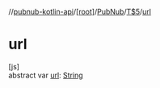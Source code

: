 //[pubnub-kotlin-api](../../../../index.md)/[[root]](../../index.md)/[PubNub](../index.md)/[T$5](index.md)/[url](url.md)

# url

[js]\
abstract var [url](url.md): [String](https://kotlinlang.org/api/core/kotlin-stdlib/kotlin/-string/index.html)
